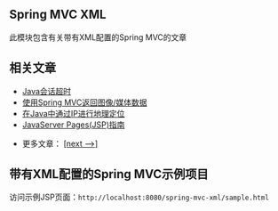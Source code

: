 ## Spring MVC XML

此模块包含有关带有XML配置的Spring MVC的文章

## 相关文章

+ [Java会话超时](docs/Java会话超时.md)
+ [使用Spring MVC返回图像/媒体数据](docs/使用SpringMVC返回图像-媒体数据.md)
+ [在Java中通过IP进行地理定位](docs/在Java中通过IP进行地理定位.md)
+ [JavaServer Pages(JSP)指南](docs/JavaServerPages(JSP)指南.md)

- 更多文章： [[next -->]](../spring-mvc-xml-2/README.md)

## 带有XML配置的Spring MVC示例项目

访问示例JSP页面：`http://localhost:8080/spring-mvc-xml/sample.html`